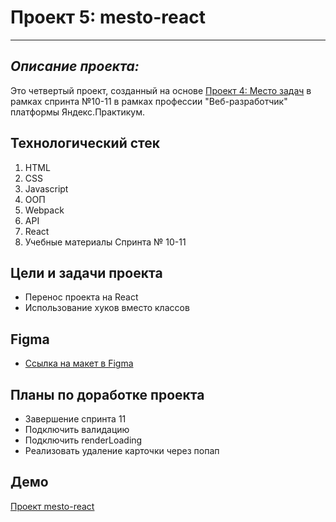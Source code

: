 # Проект 5: mesto-react
------

## *Описание проекта:*
Это четвертый проект, созданный на основе [Проект 4: Место задач](https://github.com/a-trsv/mesto) в рамках спринта №10-11 в рамках профессии "Веб-разработчик" платформы Яндекс.Практикум. 

## Технологический стек
 1. HTML
 2. CSS
 3. Javascript
 4. ООП
 5. Webpack
 6. API
 7. React
 8. Учебные материалы Спринта № 10-11


## Цели и задачи проекта
* Перенос проекта на React
* Использование хуков вместо классов

## Figma
* [Ссылка на макет в Figma](https://www.figma.com/file/2cn9N9jSkmxD84oJik7xL7/JavaScript.-Sprint-4?node-id=0%3A1)

## Планы по доработке проекта
* Завершение спринта 11
* Подключить валидацию
* Подключить renderLoading
* Реализовать удаление карточки через попап

## Демо
[Проект mesto-react](https://a-trsv.github.io/mesto-react/)

